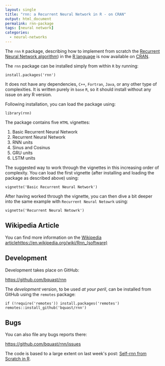 ```yaml
---
layout: single
title: "rnn: a Recurrent Neural Network in R - on CRAN"
output: html_document
permalink: rnn-package
tags: [neural network]
categories:
  - neural-networks
---
```



The `rnn` `R` package, describing how to implement from scratch the [Recurrent Neural Network algorithm](https://en.m.wikipedia.org/wiki/Recurrent_neural_network)) in the [R language](https://en.m.wikipedia.org/wiki/R_(programming_language)) is now available on [CRAN](https://cran.r-project.org/package=rnn).

The `rnn` package can be installed simply from within `R` by running:
```
install.packages('rnn')
```

It does not have any dependencies, `C++`, `Fortran`, `Java`, or any other type of complexities. It is written purely in `base` `R`, so it should install without any issue on any R version.

Following installation, you can load the package using:
```
library(rnn)
```

The package contains five `HTML` vignettes: 

 1. Basic Recurrent Neural Network
 2. Recurrent Neural Network
 3. RNN units
 4. Sinus and Cosinus
 5. GRU units
 6. LSTM units


The suggested way to work through the vignettes in this increasing order of complexity. You can load the first vignette (after installing and loading the package as described above) using:
```
vignette('Basic Recurrent Neural Network')
```

After having worked through the vignette, you can then dive a bit deeper into the same example with `Recurrent Neural Netowrk` using:

```
vignette('Recurrent Neural Netowrk')
```

## Wikipedia Article
You can find more information on the [Wikipedia article]()https://en.wikipedia.org/wiki/Rnn_(software)

## Development
Development takes place on GitHub:

<https://github.com/bquast/rnn>

The *development* version, to be used *at your peril*, can be installed from GitHub using the `remotes` package:

```
if (!require('remotes')) install.packages('remotes')
remotes::install_github('bquast/rnn')
```

## Bugs
You can also file any bugs reports there:

<https://github.com/bquast/rnn/issues>

The code is based to a large extent on last week's post: [Self-rnn from Scratch in R](/rnn-in-R).

